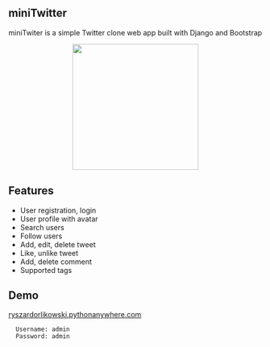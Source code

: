 ## miniTwitter
miniTwiter is a simple Twitter clone web app built with Django and Bootstrap 
<p align="center">
<img src="https://user-images.githubusercontent.com/52669869/62832712-2f093f80-bc33-11e9-8582-9971f974165c.png" width="250"/>
</p>

## Features

  - User registration, login
  - User profile with avatar
  - Search users
  - Follow users
  - Add, edit, delete tweet
  - Like, unlike tweet
  - Add, delete comment
  - Supported tags


## Demo

 [ryszardorlikowski.pythonanywhere.com](http://ryszardorlikowski.pythonanywhere.com/)
 
      Username: admin
      Password: admin
